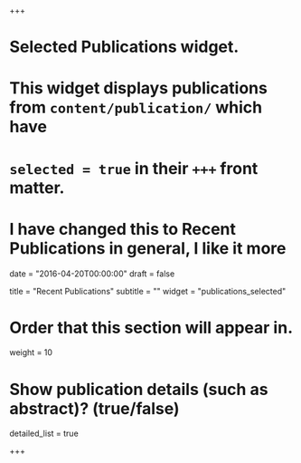 +++
# Selected Publications widget.
# This widget displays publications from `content/publication/` which have
# `selected = true` in their `+++` front matter.
# I have changed this to Recent Publications in general, I like it more

date = "2016-04-20T00:00:00"
draft = false

title = "Recent Publications"
subtitle = ""
widget = "publications_selected"

# Order that this section will appear in.
weight = 10

# Show publication details (such as abstract)? (true/false)
detailed_list = true

+++

